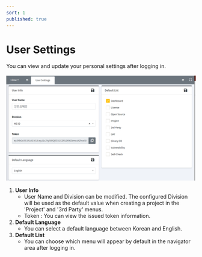 ```yaml
---
sort: 1
published: true
---
```


# User Settings
You can view and update your personal settings after logging in.  
<br>
![User Settings](../images/etc/token/1.user_settings.png)

1. **User Info**
    - User Name and Division can be modified. The configured Division will be used as the default value when creating a project in the 'Project' and '3rd Party' menus.
    - Token : You can view the issued token information.
2. **Default Language**
    - You can select a default language between Korean and English.
3. **Default List**
    - You can choose which menu will appear by default in the navigator area after logging in.